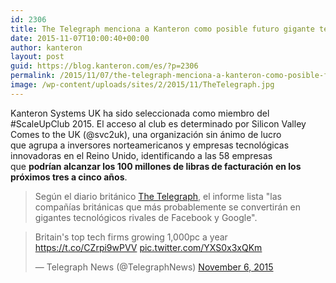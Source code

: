 ```yaml
---
id: 2306
title: The Telegraph menciona a Kanteron como posible futuro gigante tecnológico rival de Google y Facebook
date: 2015-11-07T10:00:40+00:00
author: kanteron
layout: post
guid: https://blog.kanteron.com/es/?p=2306
permalink: /2015/11/07/the-telegraph-menciona-a-kanteron-como-posible-futuro-gigante-tecnologico-rival-de-google-y-facebook/
image: /wp-content/uploads/sites/2/2015/11/TheTelegraph.jpg
---
```

Kanteron Systems UK ha sido seleccionada como miembro del #ScaleUpClub 2015. El acceso al club es determinado por Silicon Valley Comes to the UK (@svc2uk), una organización sin ánimo de lucro que agrupa a inversores norteamericanos y empresas tecnológicas innovadoras en el Reino Unido, identificando a las 58 empresas que **podrían alcanzar los 100 millones de libras de facturación en los próximos tres a cinco años**.

> Según el diario británico <a href="https://www.telegraph.co.uk/finance/businessclub/technology/11977778/Britains-top-tech-firms-growing-1000pc-a-year.html" target="_blank">The Telegraph</a>, el informe lista "las compañías británicas que más probablemente se convertirán en gigantes tecnológicos rivales de Facebook y Google".

<blockquote class="twitter-tweet" width="550">
  <p lang="en" dir="ltr">
    Britain's top tech firms growing 1,000pc a year <a href="https://t.co/CZrpi9wPVV">https://t.co/CZrpi9wPVV</a> <a href="https://t.co/YXS0x3xQKm">pic.twitter.com/YXS0x3xQKm</a>
  </p>
  
  <p>
    &mdash; Telegraph News (@TelegraphNews) <a href="https://twitter.com/TelegraphNews/status/662502091458396161">November 6, 2015</a>
  </p>
</blockquote>



<span class="embed-youtube" style="text-align:center; display: block;"></span>